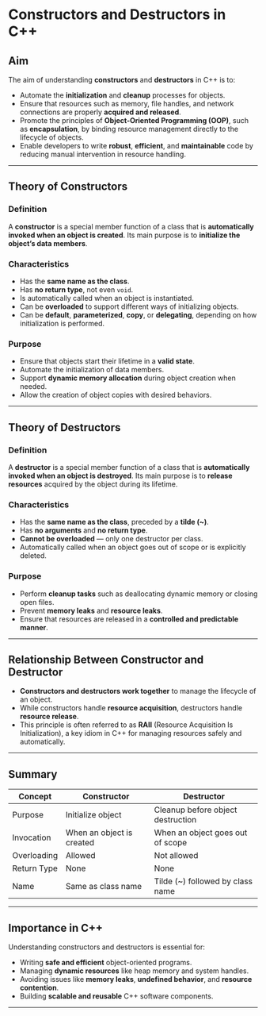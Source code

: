 #  Constructors and Destructors in C++

##  Aim

The aim of understanding **constructors** and **destructors** in C++ is to:

- Automate the **initialization** and **cleanup** processes for objects.
- Ensure that resources such as memory, file handles, and network connections are properly **acquired and released**.
- Promote the principles of **Object-Oriented Programming (OOP)**, such as **encapsulation**, by binding resource management directly to the lifecycle of objects.
- Enable developers to write **robust**, **efficient**, and **maintainable** code by reducing manual intervention in resource handling.

---

##  Theory of Constructors

###  Definition

A **constructor** is a special member function of a class that is **automatically invoked when an object is created**. Its main purpose is to **initialize the object’s data members**.

###  Characteristics

- Has the **same name as the class**.
- Has **no return type**, not even `void`.
- Is automatically called when an object is instantiated.
- Can be **overloaded** to support different ways of initializing objects.
- Can be **default**, **parameterized**, **copy**, or **delegating**, depending on how initialization is performed.

### Purpose

- Ensure that objects start their lifetime in a **valid state**.
- Automate the initialization of data members.
- Support **dynamic memory allocation** during object creation when needed.
- Allow the creation of object copies with desired behaviors.

---

## Theory of Destructors

###  Definition

A **destructor** is a special member function of a class that is **automatically invoked when an object is destroyed**. Its main purpose is to **release resources** acquired by the object during its lifetime.

### Characteristics

- Has the **same name as the class**, preceded by a **tilde (~)**.
- Has **no arguments** and **no return type**.
- **Cannot be overloaded** — only one destructor per class.
- Automatically called when an object goes out of scope or is explicitly deleted.

###  Purpose

- Perform **cleanup tasks** such as deallocating dynamic memory or closing open files.
- Prevent **memory leaks** and **resource leaks**.
- Ensure that resources are released in a **controlled and predictable manner**.

---

## Relationship Between Constructor and Destructor

- **Constructors and destructors work together** to manage the lifecycle of an object.
- While constructors handle **resource acquisition**, destructors handle **resource release**.
- This principle is often referred to as **RAII** (Resource Acquisition Is Initialization), a key idiom in C++ for managing resources safely and automatically.

---

## Summary

| Concept      | Constructor                         | Destructor                          |
|--------------|--------------------------------------|--------------------------------------|
| Purpose      | Initialize object                   | Cleanup before object destruction    |
| Invocation   | When an object is created           | When an object goes out of scope     |
| Overloading  | Allowed                             | Not allowed                          |
| Return Type  | None                                | None                                 |
| Name         | Same as class name                  | Tilde (~) followed by class name     |

---

##  Importance in C++

Understanding constructors and destructors is essential for:

- Writing **safe and efficient** object-oriented programs.
- Managing **dynamic resources** like heap memory and system handles.
- Avoiding issues like **memory leaks**, **undefined behavior**, and **resource contention**.
- Building **scalable and reusable** C++ software components.

---
